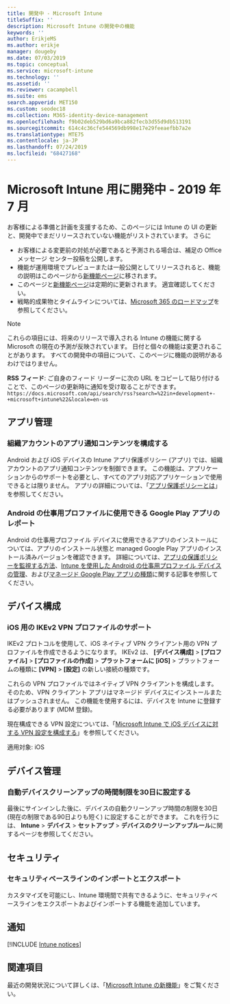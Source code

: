 ```yaml
---
title: 開発中 - Microsoft Intune
titleSuffix: ''
description: Microsoft Intune の開発中の機能
keywords: ''
author: ErikjeMS
ms.author: erikje
manager: dougeby
ms.date: 07/03/2019
ms.topic: conceptual
ms.service: microsoft-intune
ms.technology: ''
ms.assetid: ''
ms.reviewer: cacampbell
ms.suite: ems
search.appverid: MET150
ms.custom: seodec18
ms.collection: M365-identity-device-management
ms.openlocfilehash: f9b02deb529bd6a9bca882fecb3d55d9db513191
ms.sourcegitcommit: 614c4c36cfe544569db998e17e29feeaefbb7a2e
ms.translationtype: MTE75
ms.contentlocale: ja-JP
ms.lasthandoff: 07/24/2019
ms.locfileid: "68427168"
---
```

# <a name="in-development-for-microsoft-intune---july-2019"></a>Microsoft Intune 用に開発中 - 2019 年 7 月

お客様による準備と計画を支援するため、このページには Intune の UI の更新と、開発中でまだリリースされていない機能がリストされています。 さらに

- お客様による変更前の対処が必要であると予測される場合は、補足の Office メッセージ センター投稿を公開します。
- 機能が運用環境でプレビューまたは一般公開としてリリースされると、機能の説明はこのページから[新機能ページ](whats-new.md)に移されます。
- このページと[新機能ページ](whats-new.md)は定期的に更新されます。 適宜確認してください。
- 戦略的成果物とタイムラインについては、[Microsoft 365 のロードマップ](https://www.microsoft.com/microsoft-365/roadmap?rtc=2&filters=EMS)を参照してください。

> [!Note]
> これらの項目には、将来のリリースで導入される Intune の機能に関する Microsoft の現在の予測が反映されています。 日付と個々の機能は変更されることがあります。 すべての開発中の項目について、このページに機能の説明があるわけではりません。

**RSS フィード**: ご自身のフィード リーダーに次の URL をコピーして貼り付けることで、このページの更新時に通知を受け取ることができます。`https://docs.microsoft.com/api/search/rss?search=%22in+development+-+microsoft+intune%22&locale=en-us`

<!--
## What's coming to Intune in the Azure portal 
## What's coming to Intune apps
## Notices
-->

<!-- Common categories:  
#### App management
#### Device configuration
#### Device enrollment
#### Device management
#### Intune apps
#### Monitor and troubleshoot
#### Role-based access control
#### Security

-->
 
<!-- ***********************************************-->
## <a name="app-management"></a>アプリ管理

### <a name="configure-app-notification-content-for-organization-accounts----2576686---"></a>組織アカウントのアプリ通知コンテンツを構成する <!-- 2576686 -->
Android および iOS デバイスの Intune アプリ保護ポリシー (アプリ) では、組織アカウントのアプリ通知コンテンツを制御できます。 この機能は、アプリケーションからのサポートを必要とし、すべてのアプリ対応アプリケーションで使用できるとは限りません。 アプリの詳細については、「[アプリ保護ポリシーとは](app-protection-policy.md)」を参照してください。

### <a name="available-google-play-app-reporting-for-android-work-profiles----3041956----"></a>Android の仕事用プロファイルに使用できる Google Play アプリのレポート <!-- 3041956  -->
Android の仕事用プロファイル デバイスに使用できるアプリのインストールについては、アプリのインストール状態と managed Google Play アプリのインストール済みバージョンを確認できます。 詳細については、[アプリの保護ポリシーを監視する方法](app-protection-policies-monitor.md)、[Intune を使用した Android の仕事用プロファイル デバイスの管理](android-enterprise-overview.md)、および[マネージド Google Play アプリの種類](apps-add-android-for-work.md#managed-google-play-app-type)に関する記事を参照してください。

<!-- ***********************************************-->
## <a name="device-configuration"></a>デバイス構成

### <a name="support-for-ikev2-vpn-profiles-for-ios----1943438---"></a>iOS 用の IKEv2 VPN プロファイルのサポート <!-- 1943438 -->
IKEv2 プロトコルを使用して、iOS ネイティブ VPN クライアント用の VPN プロファイルを作成できるようになります。 IKEv2 は、 **[デバイス構成]**  >  **[プロファイル]**  >  **[プロファイルの作成]**  > **プラットフォームに [iOS]** > プラットフォームの種類に **[VPN]** > **[設定]** の新しい接続の種類です。

これらの VPN プロファイルではネイティブ VPN クライアントを構成します。 そのため、VPN クライアント アプリはマネージド デバイスにインストールまたはプッシュされません。 この機能を使用するには、デバイスを Intune に登録する必要があります (MDM 登録)。

現在構成できる VPN 設定については、「[Microsoft Intune で iOS デバイスに対する VPN 設定を構成する](vpn-settings-ios.md)」を参照してください。

適用対象: iOS


<!-- ***********************************************-->
## <a name="device-management"></a>デバイス管理

### <a name="configure-automatic-device-clean-up-time-limit-down-to-30-days---4231059----"></a>自動デバイスクリーンアップの時間制限を30日に設定する <!--4231059  -->
最後にサインインした後に、デバイスの自動クリーンアップ時間の制限を30日 (現在の制限である90日よりも短く) に設定することができます。 これを行うには、 **Intune** > **デバイス** > **セットアップ** > **デバイスのクリーンアップルール**に関するページを参照してください。

<!-- ***********************************************-->
## <a name="security"></a>セキュリティ

### <a name="import-and-export-security-baselines------3408610------------"></a>セキュリティベースラインのインポートとエクスポート    <!--3408610          -->  
カスタマイズを可能にし、Intune 環境間で共有できるように、セキュリティベースラインをエクスポートおよびインポートする機能を追加しています。


<!-- ***********************************************-->
## <a name="notices"></a>通知

[!INCLUDE [Intune notices](./includes/intune-notices.md)]

## <a name="see-also"></a>関連項目
最近の開発状況について詳しくは、「[Microsoft Intune の新機能](whats-new.md)」をご覧ください。


